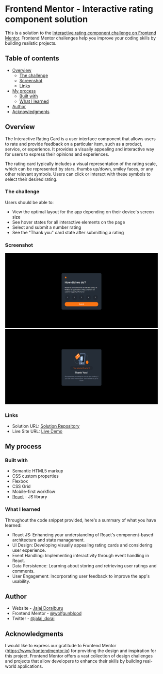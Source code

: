 # Frontend Mentor - Interactive rating component solution

This is a solution to the [Interactive rating component challenge on Frontend Mentor](https://www.frontendmentor.io/challenges/interactive-rating-component-koxpeBUmI). Frontend Mentor challenges help you improve your coding skills by building realistic projects. 

## Table of contents

- [Overview](#overview)
  - [The challenge](#the-challenge)
  - [Screenshot](#screenshot)
  - [Links](#links)
- [My process](#my-process)
  - [Built with](#built-with)
  - [What I learned](#what-i-learned)
- [Author](#author)
- [Acknowledgments](#acknowledgments)


## Overview

The Interactive Rating Card is a user interface component that allows users to rate and provide feedback on a particular item, such as a product, service, or experience. It provides a visually appealing and interactive way for users to express their opinions and experiences.

The rating card typically includes a visual representation of the rating scale, which can be represented by stars, thumbs up/down, smiley faces, or any other relevant symbols. Users can click or interact with these symbols to select their desired rating.

### The challenge

Users should be able to:

- View the optimal layout for the app depending on their device's screen size
- See hover states for all interactive elements on the page
- Select and submit a number rating
- See the "Thank you" card state after submitting a rating

### Screenshot

![](./Screenshot1.png)
![](./Screenshot2.png)

### Links

- Solution URL: [Solution Repository](https://github.com/wolfgunblood/interactive-rating)
- Live Site URL: [Live Demo](https://wolfgunblood.github.io/interactive-rating/)

## My process

### Built with

- Semantic HTML5 markup
- CSS custom properties
- Flexbox
- CSS Grid
- Mobile-first workflow
- [React](https://reactjs.org/) - JS library


### What I learned

Throughout the code snippet provided, here's a summary of what you have learned:

- React JS: Enhancing your understanding of React's component-based architecture and state management.
- UI Design: Developing visually appealing rating cards and considering user experience.
- Event Handling: Implementing interactivity through event handling in React.
- Data Persistence: Learning about storing and retrieving user ratings and comments.
- User Engagement: Incorporating user feedback to improve the app's usability.

## Author

- Website - [Jalaj Doraiburu](https://wolfgunblood.github.io/portfolio/)
- Frontend Mentor - [@wolfgunblood](https://www.frontendmentor.io/profile/wolfgunblood)
- Twitter - [@jalaj_dorai](https://twitter.com/jalaj_dorai)


## Acknowledgments

I would like to express our gratitude to Frontend Mentor (https://www.frontendmentor.io) for providing the design and inspiration for this project. Frontend Mentor offers a vast collection of design challenges and projects that allow developers to enhance their skills by building real-world applications.
